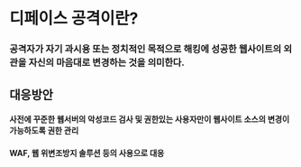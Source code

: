 # 디페이스 공격이란?
### 공격자가 자기 과시용 또는 정치적인 목적으로 해킹에 성공한 웹사이트의 외관을 자신의 마음대로 변경하는 것을 의미한다.


## 대응방안
#### 사전에 꾸준한 웹서버의 악성코드 검사 및 권한있는 사용자만이 웹사이트 소스의 변경이 가능하도록 권한 관리
#### WAF, 웹 위변조방지 솔루션 등의 사용으로 대응
